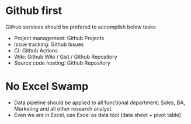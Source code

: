 # Github first
Github services should be prefered to accomplish below tasks
- Project management: Github Projects
- Issue tracking: Github Issues
- CI: Github Actions
- Wiki: Github Wiki / Gist / Github Repository
- Source code hosting: Github Repository

# No Excel Swamp
- Data pipeline should be applied to all functional department: Sales, BA, Marketing and all other research analyst.
- Even we are in Excel, use Excel as data tool (data sheet + pivot table)





  

